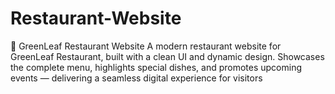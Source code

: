# Restaurant-Website
🍃 GreenLeaf Restaurant Website A modern restaurant website for GreenLeaf Restaurant, built with a clean UI and dynamic design. Showcases the complete menu, highlights special dishes, and promotes upcoming events — delivering a seamless digital experience for visitors
